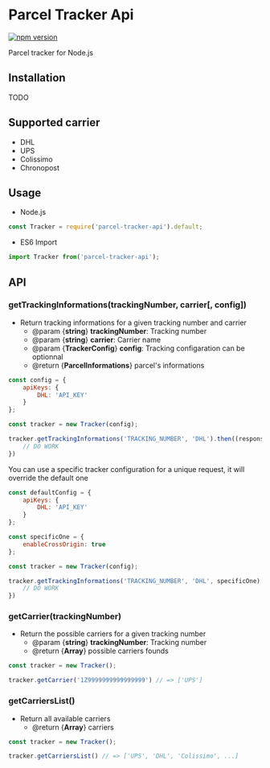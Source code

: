 # Parcel Tracker Api
[![npm version](https://img.shields.io/npm/v/parcel-tracker-api.svg?style=flat-square)](https://www.npmjs.org/package/parcel-tracker-api)

Parcel tracker for Node.js

## Installation

TODO

## Supported carrier

* DHL
* UPS
* Colissimo
* Chronopost

## Usage

* Node.js

````javascript
const Tracker = require('parcel-tracker-api').default;
````

* ES6 Import

````javascript
import Tracker from('parcel-tracker-api');
````

## API

### getTrackingInformations(trackingNumber, carrier[, config])
* Return tracking informations for a given tracking number and carrier
  * @param {**string**} **trackingNumber**:  Tracking number
  * @param {**string**} **carrier**: Carrier name
  * @param {**TrackerConfig**} **config**: Tracking configaration can be optionnal
  * @return {**ParcelInformations**} parcel's informations

````javascript
const config = {
    apiKeys: {
        DHL: 'API_KEY'
    }
};

const tracker = new Tracker(config);

tracker.getTrackingInformations('TRACKING_NUMBER', 'DHL').then((response) => {
    // DO WORK
})
````

You can use a specific tracker configuration for a unique request, it will override the default one

````javascript
const defaultConfig = {
    apiKeys: {
        DHL: 'API_KEY'
    }
};

const specificOne = {
    enableCrossOrigin: true
};

const tracker = new Tracker(config);

tracker.getTrackingInformations('TRACKING_NUMBER', 'DHL', specificOne).then((response) => {
    // DO WORK
})
````

### getCarrier(trackingNumber)
* Return the possible carriers for a given tracking number
  * @param {**string**} **trackingNumber**:  Tracking number
  * @return {**Array<string>**} possible carriers founds
 
 ````javascript
const tracker = new Tracker();

tracker.getCarrier('1Z9999999999999999') // => ['UPS']
````

### getCarriersList()
* Return all available carriers
  * @return {**Array<string>**} carriers

 ````javascript
const tracker = new Tracker();

tracker.getCarriersList() // => ['UPS', 'DHL', 'Colissimo', ...]
````
